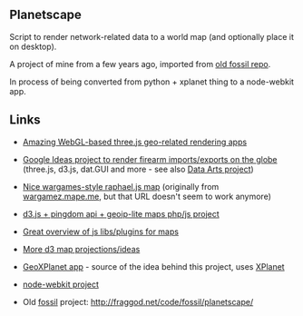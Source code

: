 Planetscape
--------------------

Script to render network-related data to a world map (and optionally place it on
desktop).

A project of mine from a few years ago, imported from
[old fossil repo](http://fraggod.net/code/fossil/planetscape/).

In process of being converted from python + xplanet thing to a node-webkit app.


Links
--------------------

* [Amazing WebGL-based three.js geo-related rendering apps](http://callum.com/sandbox/)

* [Google Ideas project to render firearm imports/exports on the globe](http://workshop.chromeexperiments.com/projects/armsglobe/)
	(three.js, d3.js, dat.GUI and more - see also [Data Arts project](http://data-arts.appspot.com/))

* [Nice wargames-style raphael.js map](https://github.com/mape/node-wargames)
	(originally from [wargamez.mape.me](http://wargamez.mape.me), but that URL doesn't seem to work anymore)

* [d3.js + pingdom api + geoip-lite maps php/js project](http://techslides.com/traceroute-on-a-map-using-pingdom-api-maxmind-and-d3/)

* [Great overview of js libs/plugins for maps](http://techslides.com/50-javascript-libraries-and-plugins-for-maps/)

* [More d3 map projections/ideas](http://www.jasondavies.com/maps/)

* [GeoXPlanet app](http://sourceforge.net/projects/geoxplanet/) - source of the
	idea behind this project, uses [XPlanet](http://xplanet.sourceforge.net/)

* [node-webkit project](https://github.com/rogerwang/node-webkit)

* Old [fossil](http://www.fossil-scm.org/) project:
	http://fraggod.net/code/fossil/planetscape/
